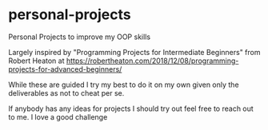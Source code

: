 # personal-projects
Personal Projects to improve my OOP skills

Largely inspired by "Programming Projects for Intermediate Beginners" from Robert Heaton at
https://robertheaton.com/2018/12/08/programming-projects-for-advanced-beginners/

While these are guided I try my best to do it on my own given only the deliverables as not to cheat per se.

If anybody has any ideas for projects I should try out feel free to reach out to me. I love a good challenge
